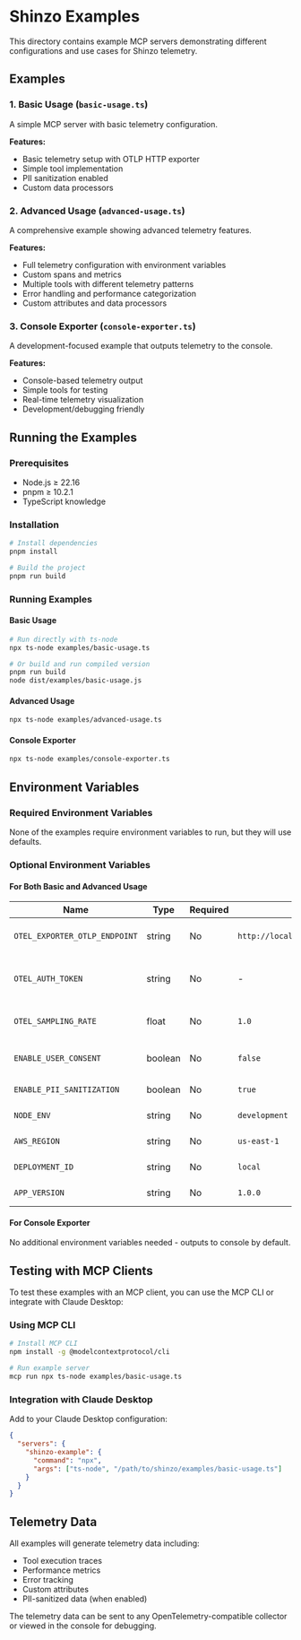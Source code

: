 # Shinzo Examples

This directory contains example MCP servers demonstrating different configurations and use cases for Shinzo telemetry.

## Examples

### 1. Basic Usage (`basic-usage.ts`)
A simple MCP server with basic telemetry configuration.

**Features:**
- Basic telemetry setup with OTLP HTTP exporter
- Simple tool implementation
- PII sanitization enabled
- Custom data processors

### 2. Advanced Usage (`advanced-usage.ts`)
A comprehensive example showing advanced telemetry features.

**Features:**
- Full telemetry configuration with environment variables
- Custom spans and metrics
- Multiple tools with different telemetry patterns
- Error handling and performance categorization
- Custom attributes and data processors

### 3. Console Exporter (`console-exporter.ts`)
A development-focused example that outputs telemetry to the console.

**Features:**
- Console-based telemetry output
- Simple tools for testing
- Real-time telemetry visualization
- Development/debugging friendly

## Running the Examples

### Prerequisites
- Node.js ≥ 22.16
- pnpm ≥ 10.2.1
- TypeScript knowledge

### Installation
```bash
# Install dependencies
pnpm install

# Build the project
pnpm run build
```

### Running Examples

#### Basic Usage
```bash
# Run directly with ts-node
npx ts-node examples/basic-usage.ts

# Or build and run compiled version
pnpm run build
node dist/examples/basic-usage.js
```

#### Advanced Usage
```bash
npx ts-node examples/advanced-usage.ts
```

#### Console Exporter
```bash
npx ts-node examples/console-exporter.ts
```

## Environment Variables

### Required Environment Variables
None of the examples require environment variables to run, but they will use defaults.

### Optional Environment Variables

#### For Both Basic and Advanced Usage

| Name | Type | Required | Default | Description |
|------|------|----------|---------|-------------|
| `OTEL_EXPORTER_OTLP_ENDPOINT` | string | No | `http://localhost:4318/v1/traces` | OpenTelemetry collector endpoint |
| `OTEL_AUTH_TOKEN` | string | No | - | Bearer token for OTLP endpoint authentication |
| `OTEL_SAMPLING_RATE` | float | No | `1.0` | Sampling rate as float (0.0 to 1.0) |
| `ENABLE_USER_CONSENT` | boolean | No | `false` | Enable user consent checking |
| `ENABLE_PII_SANITIZATION` | boolean | No | `true` | Enable PII sanitization |
| `NODE_ENV` | string | No | `development` | Environment identifier |
| `AWS_REGION` | string | No | `us-east-1` | AWS region identifier |
| `DEPLOYMENT_ID` | string | No | `local` | Deployment identifier |
| `APP_VERSION` | string | No | `1.0.0` | Application version |

#### For Console Exporter
No additional environment variables needed - outputs to console by default.

## Testing with MCP Clients

To test these examples with an MCP client, you can use the MCP CLI or integrate with Claude Desktop:

### Using MCP CLI
```bash
# Install MCP CLI
npm install -g @modelcontextprotocol/cli

# Run example server
mcp run npx ts-node examples/basic-usage.ts
```

### Integration with Claude Desktop
Add to your Claude Desktop configuration:
```json
{
  "servers": {
    "shinzo-example": {
      "command": "npx",
      "args": ["ts-node", "/path/to/shinzo/examples/basic-usage.ts"]
    }
  }
}
```

## Telemetry Data

All examples will generate telemetry data including:
- Tool execution traces
- Performance metrics
- Error tracking
- Custom attributes
- PII-sanitized data (when enabled)

The telemetry data can be sent to any OpenTelemetry-compatible collector or viewed in the console for debugging.
